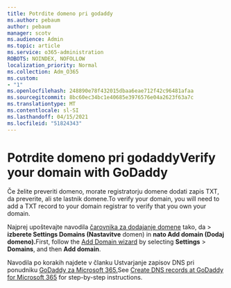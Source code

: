 ```yaml
---
title: Potrdite domeno pri godaddy
ms.author: pebaum
author: pebaum
manager: scotv
ms.audience: Admin
ms.topic: article
ms.service: o365-administration
ROBOTS: NOINDEX, NOFOLLOW
localization_priority: Normal
ms.collection: Adm_O365
ms.custom:
- "1"
ms.openlocfilehash: 248890e78f432015dbaa6eae712f42c96481afaa
ms.sourcegitcommit: 8bc60ec34bc1e40685e3976576e04a2623f63a7c
ms.translationtype: MT
ms.contentlocale: sl-SI
ms.lasthandoff: 04/15/2021
ms.locfileid: "51824343"
---
```

# <a name="verify-your-domain-with-godaddy"></a><span data-ttu-id="e9d1e-102">Potrdite domeno pri godaddy</span><span class="sxs-lookup"><span data-stu-id="e9d1e-102">Verify your domain with GoDaddy</span></span>

<span data-ttu-id="e9d1e-103">Če želite preveriti domeno, morate registratorju domene dodati zapis TXT, da preverite, ali ste lastnik domene.</span><span class="sxs-lookup"><span data-stu-id="e9d1e-103">To verify your domain, you will need to add a TXT record to your domain registrar to verify that you own your domain.</span></span> 

<span data-ttu-id="e9d1e-104">Najprej upoštevajte navodila [čarovnika za dodajanje domene](https://admin.microsoft.com/Adminportal#/Domains) tako, da  \> **izberete Settings Domains (Nastavitve** domen) in **nato Add domain (Dodaj domeno).**</span><span class="sxs-lookup"><span data-stu-id="e9d1e-104">First, follow the [Add Domain wizard](https://admin.microsoft.com/Adminportal#/Domains) by selecting **Settings** \> **Domains**, and then **Add domain**.</span></span>
  
<span data-ttu-id="e9d1e-105">Navodila po korakih najdete v članku Ustvarjanje zapisov DNS pri ponudniku [GoDaddy za Microsoft 365.](https://docs.microsoft.com/microsoft-365/admin/dns/create-dns-records-at-godaddy)</span><span class="sxs-lookup"><span data-stu-id="e9d1e-105">See [Create DNS records at GoDaddy for Microsoft 365](https://docs.microsoft.com/microsoft-365/admin/dns/create-dns-records-at-godaddy) for step-by-step instructions.</span></span>